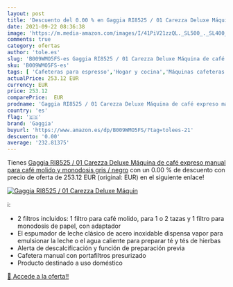 ```yaml
---
layout: post
title: 'Descuento del 0.00 % en Gaggia RI8525 / 01 Carezza Deluxe Máquin'
date: 2021-09-22 08:36:38
image: 'https://m.media-amazon.com/images/I/41PiV21zzQL._SL500_._SL400_.jpg'
comments: true
category: ofertas
author: 'tole.es'
slug: 'B009WMO5FS-es Gaggia RI8525 / 01 Carezza Deluxe Máquina de café expreso...'
sku: 'B009WMO5FS-es'
tags: [ 'Cafeteras para espresso','Hogar y cocina','Máquinas cafeteras','Utensilios para café y té','café','gaggia', ]
actualPrice: 253.12 EUR
currency: EUR
price: 253.12
comparePrice:  EUR
prodname: 'Gaggia RI8525 / 01 Carezza Deluxe Máquina de café expreso manual  para café molido y monodosis  gris / negro'
country: 'es'
flag: '🇪🇸'
brand: 'Gaggia'
buyurl: 'https://www.amazon.es/dp/B009WMO5FS/?tag=tolees-21'
descuento: '0.00'
average: '232.81375'
---
```


Tienes [Gaggia RI8525 / 01 Carezza Deluxe Máquina de café expreso manual  para café molido y monodosis  gris / negro](https://www.amazon.es/dp/B009WMO5FS/?tag=tolees-21) con un 0.00 % de descuento con precio de oferta de 253.12 EUR (original:  EUR) en el siguiente enlace!

[![Gaggia RI8525 / 01 Carezza Deluxe Máquin](https://m.media-amazon.com/images/I/41PiV21zzQL._SL500_._SL400_.jpg)](https://www.amazon.es/dp/B009WMO5FS/?tag=tolees-21)

ℹ️:

- 2 filtros incluidos: 1 filtro para café molido, para 1 o 2 tazas y 1 filtro para monodosis de papel, con adaptador
- El espumador de leche clásico de acero inoxidable dispensa vapor para emulsionar la leche o el agua caliente para preparar té y tés de hierbas
- Alerta de descalcificación y función de preparación previa
- Cafetera manual con portafiltros presurizado
- Producto destinado a uso doméstico

[🛒 Accede a la oferta!!](https://www.amazon.es/dp/B009WMO5FS/?tag=tolees-21)
